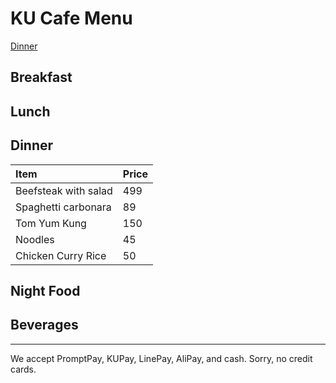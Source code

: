 # KU Cafe Menu

[Dinner](#dinner)

## Breakfast


## Lunch 


## Dinner

| Item                      | Price    |
|:--------------------------|----------|
| Beefsteak with salad      | 499      |
| Spaghetti carbonara       | 89       |
| Tom Yum Kung              | 150      |
| Noodles                   | 45       |
| Chicken Curry Rice        | 50       |

## Night Food


## Beverages



---

We accept PromptPay, KUPay, LinePay, AliPay, and cash. Sorry, no credit cards.

